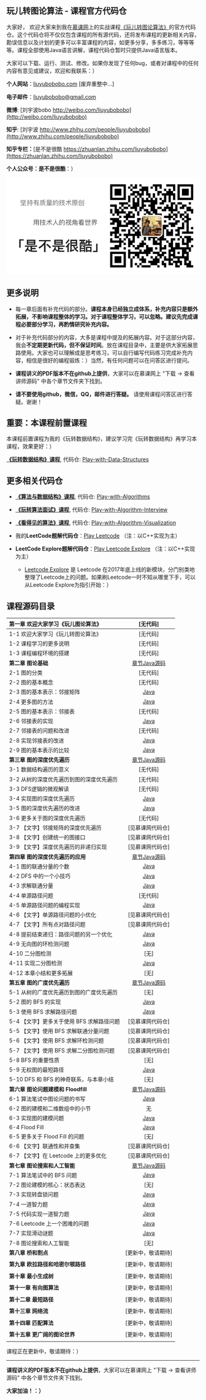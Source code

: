 ## 玩儿转图论算法 - 课程官方代码仓

大家好， 欢迎大家来到我在[慕课网](http://www.imooc.com/)上的实战课程[《玩儿转图论算法》](https://coding.imooc.com/class/370.html)的官方代码仓。这个代码仓将不仅仅包含课程的所有源代码，还将发布课程的更新相关内容，勘误信息以及计划的更多可以丰富课程的内容，如更多分享，多多练习，等等等等。课程全部使用Java语言讲解，课程代码仓暂时只提供Java语言版本。

大家可以下载、运行、测试、修改。如果你发现了任何bug，或者对课程中的任何内容有意见或建议，欢迎和我联系：）

**个人网站**：[liuyubobobo.com](http://liuyubobobo.com) [废弃重整中...]

**电子邮件**：[liuyubobobo@gmail.com](mailto:liuyubobobo@gmail.com)

**微博**: [刘宇波bobo http://weibo.com/liuyubobobo](http://weibo.com/liuyubobobo)

**知乎**: [刘宇波 http://www.zhihu.com/people/liuyubobobo](http://www.zhihu.com/people/liuyubobobo)

**知乎专栏：**[是不是很酷 https://zhuanlan.zhihu.com/liuyubobobo](https://zhuanlan.zhihu.com/liuyubobobo)

**个人公众号：是不是很酷**：）

![QRCode](qrcode.png)


## 更多说明

* 每一章后面有补充代码的部分。**课程本身已经独立成体系，补充内容只是额外拓展，不影响课程整体的学习。对于课程整体学习，可以忽略。建议先完成课程必要部分学习，再酌情研究补充内容。**

* 对于补充代码部分的内容，大多是课程中提及的拓展内容。对于这部分内容，我会**不定期更新代码，但不保证时间**。放在课程目录中，主要是供大家拓展思路使用。大家也可以理解成是思考练习，可以自行编写代码练习完成补充内容，相信是很好的编程锻炼：）当然，有任何问题可以在问答区进行提问。

* **课程讲义的PDF版本不在github上提供**，大家可以在慕课网上 "下载 -> 查看讲师源码" 中各个章节文件夹下找到。

* **请不要使用github，微信，QQ，邮件进行答疑。** 请使用课程问答区进行答疑。谢谢！

## 重要：本课程前置课程

本课程前置课程为我的《玩转数据结构》，建议学习完《玩转数据结构》再学习本课程，效果更好：）

[**《玩转数据结构》课程**](https://coding.imooc.com/class/207.html), 代码仓: [Play-with-Data-Structures](https://github.com/liuyubobobo/Play-with-Data-Structures)

## 更多相关代码仓

* [**《算法与数据结构》课程**](https://coding.imooc.com/class/71.html), 代码仓: [Play-with-Algorithms](https://github.com/liuyubobobo/Play-with-Algorithms)

* [**《玩转算法面试》课程**](https://coding.imooc.com/class/82.html), 代码仓: [Play-with-Algorithm-Interview](https://github.com/liuyubobobo/Play-with-Algorithm-Interview)

* [**《看得见的算法》课程**](https://coding.imooc.com/class/138.html), 代码仓: [Play-with-Algorithm-Visualization](https://github.com/liuyubobobo/Play-with-Algorithm-Visualization)

* 我的**LeetCode题解代码仓**：[Play Leetcode](https://github.com/liuyubobobo/Play-Leetcode) （注：以C++实现为主）

* **LeetCode Explore题解代码仓**：[Play Leetcode Explore](https://github.com/liuyubobobo/Play-Leetcode-Explore) （注：以C++实现为主）
    * [Leetcode Explore](https://leetcode.com/explore/) 是 Leetcode 在2017年底上线的新模块，分门别类地整理了Leetcode上的问题。如果刷Leetcode一时不知从哪里下手，可以从Leetcode Explore为指引开始：）

## 课程源码目录 

| **第一章 欢迎大家学习《玩儿图论算法》** | [无代码] | 
| :--- | :---: | 
| 1-1 欢迎大家学习《玩儿转图论算法》 | [无代码] |
| 1-2 课程学习的更多说明 | [无代码] |
| 1-3 课程编程环境的搭建 | [无代码] |
| **第二章 图论基础** | [章节Java源码](02-Graph-Basics/) |
| 2-1 图的分类 | [无代码] |
| 2-2 图的基本概念 | [无代码] |
| 2-3 图的基本表示：邻接矩阵 | [Java](02-Graph-Basics/03-Adjacency-Matrix/src/) |
| 2-4 更多图的方法 | [Java](02-Graph-Basics/04-Other-Methods-in-Graph/src/) |
| 2-5 图的基本表示：邻接表 | [无代码] |
| 2-6 邻接表的实现 | [Java](02-Graph-Basics/06-Adjacency-List/src/) |
| 2-7 邻接表的问题和改进 | [无代码] |
| 2-8 实现邻接表的改进 | [Java](02-Graph-Basics/08-Adjacency-Set/src/) |
| 2-9 图的基本表示的比较 | [Java](02-Graph-Basics/09-Graph-Representation-Comparation/src/) |
| **第三章 图的深度优先遍历** | [章节Java源码](03-Graph-DFS/) |
| 3-1 数据结构遍历的意义 | [无代码] |
| 3-2 从树的深度优先遍历到图的深度优先遍历 | [无代码] |
| 3-3 DFS逻辑的微观解读 | [无代码] |
| 3-4 实现图的深度优先遍历 | [Java](03-Graph-DFS/04-Graph-DFS-Implementation/src/) |
| 3-5 图的深度优先遍历的改进 | [Java](03-Graph-DFS/05-Graph-DFS-Improvement/src/) |
| 3-6 更多关于图的深度优先遍历 | [无代码] |
| 3-7 【文字】邻接矩阵的深度优先遍历 | [见慕课网代码仓] |
| 3-8 【文字】创建统一的图接口 | [见慕课网代码仓] |
| 3-9 【文字】深度优先遍历的非递归实现 | [见慕课网代码仓] |
| **第四章 图的深度优先遍历的应用** | [章节Java源码](04-Graph-DFS-Applications/)  |
| 4-1 图的联通分量的个数 | [Java](04-Graph-DFS-Applications/01-Connected-Components-Count/src/) |
| 4-2 DFS 中的一个小技巧 | [Java](04-Graph-DFS-Applications/02-Connected-Components/src/) |
| 4-3 求解联通分量 | [Java](04-Graph-DFS-Applications/03-More-about-Connected-Components/src/) |
| 4-4 单源路径问题 | [无代码] |
| 4-5 单源路径问题的编程实现 | [Java](04-Graph-DFS-Applications/05-Single-Source-Path/src/) |
| 4-6 【文字】单源路径问题的小优化 | [见慕课网代码仓] |
| 4-7 【文字】所有点对路径问题 | [见慕课网代码仓] |
| 4-8 提前结束递归：路径问题的另一个优化 | [Java](04-Graph-DFS-Applications/08-Path-Improvement/src/) |
| 4-9 无向图的环检测问题 | [Java](04-Graph-DFS-Applications/09-Cycle-Detection/src/) |
| 4-10 二分图检测 | [无] |
| 4-11 实现二分图检测 | [Java](04-Graph-DFS-Applications/11-Bipartition-Detection/src/) |
| 4-12 本章小结和更多拓展 | [无] |
| **第五章 图的广度优先遍历** | [章节Java源码](05-Graph-BFS/)  |
| 5-1 从树的广度优先遍历到图的广度优先遍历 | [无] |
| 5-2 图的 BFS 的实现 | [Java](05-Graph-BFS/02-BFS/src/) |
| 5-3 使用 BFS 求解路径问题 | [Java](05-Graph-BFS/03-Single-Source-Path-BFS/src/) |
| 5-4 【文字】更多关于使用 BFS 求解路径问题 | [见慕课网代码仓] |
| 5-5 【文字】使用 BFS 求解联通分量问题 | [见慕课网代码仓] |
| 5-6 【文字】使用 BFS 求解环检测问题 | [见慕课网代码仓] |
| 5-7 【文字】使用 BFS 求解二分图检测问题 | [见慕课网代码仓] |
| 5-8 BFS 的重要性质 | [无] |
| 5-9 无权图的最短路径 | [Java](05-Graph-BFS/09-Unweighted-Shortest-Path/src/) |
| 5-10 DFS 和 BFS 的神奇联系，与本章小结 | [无] |
| **第六章 图论问题建模和 Floodfill** | [章节Java源码](06-Graph-Model-Problem/) |
| 6-1 算法笔试中图论问题的书写 | [Java](06-Graph-Modelling-and-Floodfill/01-Leetcode-Graph-Basics/src/) |
| 6-2 图的建模和二维数组中的小节 | 无 |
| 6-3 实现图的建模问题 | [Java](06-Graph-Modelling-and-Floodfill/03-Graph-Construction/src/) |
| 6-4 Flood Fill | [Java](06-Graph-Modelling-and-Floodfill/04-Flood-Fill/src/) |
| 6-5 更多关于 Flood Fill 的问题 | [无] |
| 6-6 【文字】联通性和并查集 | [见慕课网代码仓] |
| 6-7 【文字】在 Leetcode 上的更多优化 | [见慕课网代码仓] |
| **第七章 图论搜索和人工智能** | [章节Java源码](07-AI-Search-and-BFS/) |
| 7-1 算法笔试中的 BFS 问题 | [Java](07-AI-Search-and-BFS/01-Leetcode-BFS/src/) |
| 7-2 图论建模的核心：状态表达 | [无] |
| 7-3 实现转盘锁问题 | [Java](07-AI-Search-and-BFS/03-States/src/) |
| 7-4 一道智力题 | [Java](07-AI-Search-and-BFS/04-Water-Puzzle-Uncompleted/src/) |
| 7-5 代码实现一道智力题 | [Java](07-AI-Search-and-BFS/05-Water-Puzzle-Completed/src/) |
| 7-6 Leetcode 上一个困难的问题 | [Java](07-AI-Search-and-BFS/06-Sliding-Puzzle-Uncompleted/src/) |
| 7-7 实现滑动谜题 | [Java](07-AI-Search-and-BFS/07-Sliding-Puzzle-Completed/src/) |
| 7-8 图论搜索和人工智能 | [无] |
| **第八章 桥和割点** | [更新中，敬请期待] |
| | |
| **第九章 欧拉路径和哈密尔顿路径** | [更新中，敬请期待] |
| | |
| **第十章 最小生成树** | [更新中，敬请期待] |
| | |
| **第十一章 有向图算法** | [更新中，敬请期待] |
| | |
| **第十二章 最短路径** | [更新中，敬请期待] |
| | |
| **第十三章 网络流** | [更新中，敬请期待] |
| | |
| **第十四章 匹配算法** | [更新中，敬请期待] |
| | |
| **第十五章 更广阔的图论世界** | [更新中，敬请期待] |
| | |

课程正在更新中，敬请期待：）

---

**课程讲义的PDF版本不在github上提供**，大家可以在慕课网上 "下载 -> 查看讲师源码" 中各个章节文件夹下找到。

**大家加油！：）**